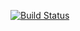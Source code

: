 [![Build Status](https://travis-ci.org/jadu/miyagi.svg?branch=master)](https://travis-ci.org/jadu/miyagi)
